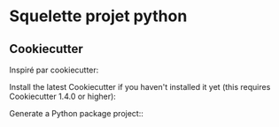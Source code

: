 Squelette projet python
=======================

## Cookiecutter

Inspiré par cookiecutter:

Install the latest Cookiecutter if you haven't installed it yet (this requires
Cookiecutter 1.4.0 or higher):

<!-- ```bash
pip install -U cookiecutter
``` -->

Generate a Python package project::

<!-- ```bash
cookiecutter https://github.com/audreyr/cookiecutter-pypackage.git -->
<!-- ``` -->

